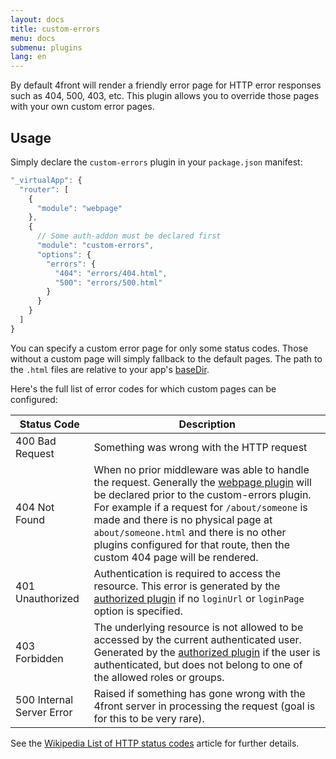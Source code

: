 ```yaml
---
layout: docs
title: custom-errors
menu: docs
submenu: plugins
lang: en
---
```


By default 4front will render a friendly error page for HTTP error responses such as 404, 500, 403, etc. This plugin allows you to override those pages with your own  custom error pages.

## Usage

Simply declare the `custom-errors` plugin in your `package.json` manifest:

~~~js
"_virtualApp": {
  "router": [
    {
      "module": "webpage"
    },
    {
      // Some auth-addon must be declared first
      "module": "custom-errors",
      "options": {
        "errors": {
          "404": "errors/404.html",
          "500": "errors/500.html"
        }
      }
    }
  ]
}
~~~

You can specify a custom error page for only some status codes. Those without a custom page will simply fallback to the default pages. The path to the `.html` files are relative to your app's [baseDir](docs/package-json.html#basedir).

Here's the full list of error codes for which custom pages can be configured:

| Status Code | Description |
|-------------|-------------|
| 400 Bad Request | Something was wrong with the HTTP request |
| 404 Not Found | When no prior middleware was able to handle the request. Generally the [webpage plugin](/docs/plugins/webpage.html) will be declared prior to the custom-errors plugin. For example if a request for `/about/someone` is made and there is no physical page at `about/someone.html` and there is no other plugins configured for that route, then the custom 404 page will be rendered. |
| 401 Unauthorized | Authentication is required to access the resource. This error is generated by the [authorized plugin](/docs/plugins/authorized.html) if no `loginUrl` or `loginPage` option is specified. |
| 403 Forbidden | The underlying resource is not allowed to be accessed by the current authenticated user. Generated by the [authorized plugin](/docs/plugins/authorized.html) if the user is authenticated, but does not belong to one of the allowed roles or groups. |
| 500 Internal Server Error | Raised if something has gone wrong with the 4front server in processing the request (goal is for this to be very rare). |

See the [Wikipedia List of HTTP status codes](https://en.wikipedia.org/wiki/List_of_HTTP_status_codes) article for further details.
